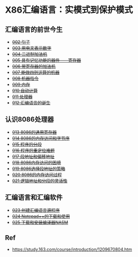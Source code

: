 # X86汇编语言：实模式到保护模式

## 汇编语言的前世今生

* ~~[002 引子](./002/)~~
* ~~[003 用电来表示数字](./003/)~~
* ~~[004 二进制加法机](./004/)~~
* ~~[005 具有记忆功能的器件——寄存器](./005/)~~
* ~~[006 带寄存器的加法机](./006/)~~
* ~~[007 能做四则运算的机器](./007/)~~
* ~~[008 机器指令](./008/)~~
* ~~[009 内存](./009/)~~
* ~~[010 自动计算](./010/)~~
* ~~[011 处理器](./011/)~~
* ~~[012 汇编语言的诞生](./012/)~~

## 认识8086处理器

* ~~[013 8086的通用寄存器](./013/)~~
* ~~[014 8086的内存访问和字节序](./014/)~~
* ~~[015 程序的分段](./015/)~~
* ~~[016 程序的重定位难题](./016/)~~
* ~~[017 段地址和偏移地址](./017/)~~
* ~~[018 8086内存访问的困境](./018/)~~
* ~~[019 8086选择段地址的策略](./019/)~~
* ~~[020 8086的内存访问过程](/020/)~~
* ~~[021 逻辑地址和分段的灵活性](./021/)~~

## 汇编语言和汇编软件

* ~~[023 创建汇编语言源程序](./023/)~~
* ~~[024 Notepad++的下载和使用](./024/)~~
* ~~[025 下载和安装编译器NASM](./025/)~~

## Ref

* <https://study.163.com/course/introduction/1209670804.htm>